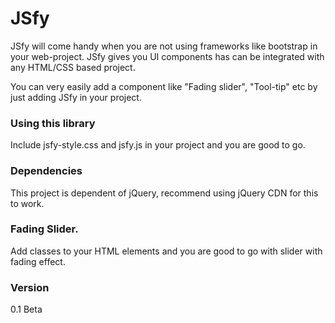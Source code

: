 # JSfy

JSfy will come handy when you are not using frameworks like bootstrap in your web-project. JSfy gives you UI components has can be integrated with any HTML/CSS based project.

You can very easily add a component like "Fading slider", "Tool-tip" etc by just adding JSfy in your project.

### Using this library
Include jsfy-style.css and jsfy.js in your project and you are good to go.

### Dependencies
This project is dependent of jQuery, recommend using jQuery CDN for this to work.

### Fading Slider.
Add classes to your HTML elements and you are good to go with slider with fading effect.

### Version
0.1 Beta